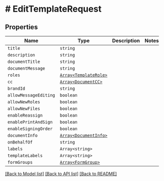 # # EditTemplateRequest



## Properties

Name | Type | Description | Notes
------------ | ------------- | ------------- | -------------
| `title` | ```string``` |   |  |
| `description` | ```string``` |   |  |
| `documentTitle` | ```string``` |   |  |
| `documentMessage` | ```string``` |   |  |
| `roles` | [```Array<TemplateRole>```](TemplateRole.md) |   |  |
| `cc` | [```Array<DocumentCC>```](DocumentCC.md) |   |  |
| `brandId` | ```string``` |   |  |
| `allowMessageEditing` | ```boolean``` |   |  |
| `allowNewRoles` | ```boolean``` |   |  |
| `allowNewFiles` | ```boolean``` |   |  |
| `enableReassign` | ```boolean``` |   |  |
| `enablePrintAndSign` | ```boolean``` |   |  |
| `enableSigningOrder` | ```boolean``` |   |  |
| `documentInfo` | [```Array<DocumentInfo>```](DocumentInfo.md) |   |  |
| `onBehalfOf` | ```string``` |   |  |
| `labels` | ```Array<string>``` |   |  |
| `templateLabels` | ```Array<string>``` |   |  |
| `formGroups` | [```Array<FormGroup>```](FormGroup.md) |   |  |

[[Back to Model list]](../README.md#models) [[Back to API list]](../README.md#api-endpoints) [[Back to README]](../README.md)
